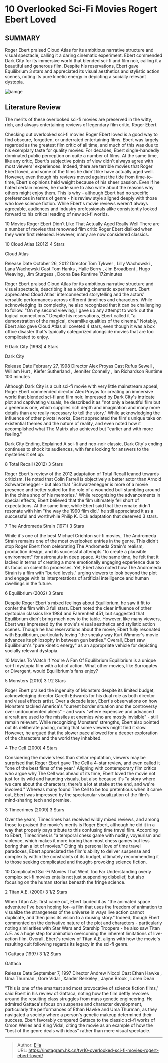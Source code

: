 # 10 Overlooked Sci-Fi Movies Rogert Ebert Loved


## SUMMARY 


 Roger Ebert praised Cloud Atlas for its ambitious narrative structure and visual spectacle, calling it a daring cinematic experiment. 
 Ebert commended Dark City for its immersive world that blended sci-fi and film noir, calling it a beautiful and generous film. 
 Despite his reservations, Ebert gave Equilibrium 3 stars and appreciated its visual aesthetics and stylistic action scenes, noting its pure kinetic energy in depicting a socially relevant dystopia. 

![iamge](https://static1.srcdn.com/wordpress/wp-content/uploads/2024/01/overlooked-sci-fi-movies-rogert-ebert-loved.jpg)

## Literature Review

The merits of these overlooked sci-fi movies are preserved in the witty, rich, and always entertaining reviews of legendary film critic, Roger Ebert.




Checking out overlooked sci-fi movies Roger Ebert loved is a good way to find obscure, forgotten, or underrated entertaining films. Ebert was largely regarded as the greatest film critic of all time, and much of this was due to his exemplary taste for quality movies. For decades, Ebert single-handedly dominated public perception on quite a number of films. At the same time, like any critic, Ebert&#39;s subjective points of view didn&#39;t always agree with most viewers&#39; experiences.
Indeed, there are terrible movies that Roger Ebert loved, and some of the films he didn&#39;t like have actually aged well. However, even though his reviews moved against the tide from time-to-time, Ebert&#39;s opinions held weight because of his sheer passion. Even if he hated certain movies, he made sure to also write about the reasons why others might enjoy them. This is why - although Ebert had no specific preferences in terms of genre - his review style aligned deeply with those who love science fiction. While Ebert&#39;s movie reviews weren&#39;t always agreeable, audiences and industry professionals alike consistently looked forward to his critical reading of new sci-fi worlds.
            
 
 10 Movies Roger Ebert Didn’t Like That Actually Aged Really Well 
There are a number of movies that renowned film critic Roger Ebert disliked when they were first released. However, many are now considered classics.












 








 10  Cloud Atlas (2012) 
4 Stars
        

  Cloud Atlas  


  Release Date    October 26, 2012     Director    Tom Tykwer , Lilly Wachowski , Lana Wachowski     Cast    Tom Hanks , Halle Berry , Jim Broadbent , Hugo Weaving , Jim Sturgess , Doona Bae     Runtime    172minutes    


Roger Ebert praised Cloud Atlas for its ambitious narrative structure and visual spectacle, describing it as a daring cinematic experiment. Ebert appreciated Cloud Atlas&#39; interconnected storytelling and the actors&#39; versatile performances across different timelines and characters. While acknowledging its complexity, he also recognized that it can be challenging to follow. &#34;On my second viewing, I gave up any attempt to work out the logical connections.&#34; Despite his reservations, Ebert called it &#34;a demonstration of the magical, dreamlike qualities of the cinema.&#34; Notably, Ebert also gave Cloud Atlas all coveted 4 stars, even though it was a box office disaster that&#39;s typically categorized alongside movies that are too complicated to enjoy.





 9  Dark City (1998) 
4 Stars


 







  Dark City  


  Release Date    February 27, 1998     Director    Alex Proyas     Cast    Rufus Sewell , William Hurt , Kiefer Sutherland , Jennifer Connelly , Ian Richardson     Runtime    100 minutes    


Although Dark City is a cult sci-fi movie with very little mainstream appeal, Roger Ebert commended director Alex Proyas for creating an immersive world that blended sci-fi and film noir. Impressed by Dark City&#39;s intricate plot and captivating visuals, he described it as &#34;not only a beautiful film but a generous one, which supplies rich depth and imagination and many more details than are really necessary to tell the story.&#34; While acknowledging the influence of other pivotal works, Ebert appreciated the film&#39;s unique take on existential themes and the nature of reality, and even noted how it accomplished what The Matrix also achieved but &#34;earlier and with more feeling.&#34;
            
 
 Dark City Ending, Explained 
A sci-fi and neo-noir classic, Dark City&#39;s ending continues to shock its audiences, with fans looking for answers to the mysteries it set up.








 8  Total Recall (2012) 
3 Stars
        

Roger Ebert&#39;s review of the 2012 adaptation of Total Recall leaned towards criticism. He noted that Colin Farrell is objectively a better actor than Arnold Schwarzenegger - but also that &#34;Schwarzenegger is more of a movie presence and better suited for the role of a wounded bull stumbling around in the china shop of his memories.&#34; While recognizing the advancements in special effects, Ebert believed that the film ultimately fell short of expectations. At the same time, while Ebert said that the remake didn&#39;t resonate with him &#34;the way the 1990 film did,&#34; he still appreciated it as a successful and worthwhile Philip K. Dick adaptation that deserved 3 stars.





 7  The Andromeda Strain (1971) 
3 Stars
        

While it&#39;s one of the best Michael Crichton sci-fi movies, The Andromeda Strain remains one of the most overlooked entries in the genre. This didn&#39;t stop Roger Ebert from celebrating The Andromeda Strain&#39;s realism, production design, and its successful attempts &#34;to create a plausible environment&#34; for astronauts in deep space. At the same time, he felt that it lacked in terms of creating a more emotionally engaging experience due to its focus on scientific processes. Yet, Ebert also noted how The Andromeda Strain is a film with &#34;buried levels,&#34; urging viewers to look beyond the plot and engage with its interpretations of artificial intelligence and human dwellings in the future.





 6  Equilibrium (2002) 
3 Stars


 







Despite Roger Ebert&#39;s mixed feelings about Equilibrium, he saw it fit to confer the film with 3 full stars. Ebert noted the clear influence of other dystopian classics like 1984 and Fahrenheit 451, but suggested that Equilibrium didn&#39;t bring much new to the table. However, like many viewers, Ebert was impressed by the movie&#39;s visual aesthetics and stylistic action scenes. Though he had reservations about the movie, Ebert fully resonated with Equilibrium, particularly loving &#34;the sneaky way Kurt Wimmer&#39;s movie advances its philosophy in between gun battles.&#34; Overall, Ebert saw Equilibrium&#39;s &#34;pure kinetic energy&#34; as an appropriate vehicle for depicting socially relevant dystopia.
            
 
 10 Movies To Watch If You&#39;re A Fan Of Equilibrium 
Equilibrium is a unique sci-fi dystopia film with a lot of action. What other movies, like Surrogates or Divergent, would Equilibrium&#39;s fans enjoy?








 5  Monsters (2010) 
3 1/2 Stars
        

Roger Ebert praised the ingenuity of Monsters despite its limited budget, acknowledging director Gareth Edwards for his dual role as both director and visual effects artist. Over a decade later, Ebert&#39;s observations on how Monsters tackled America&#39;s &#34;current border situation and the controversy over undocumented aliens&#34; - and wars &#34;where expensive and advanced aircraft are used to fire missiles at enemies who are mostly invisible&#34; - still remain relevant. While recognizing Monsters&#39; strengths, Ebert also pointed out its deliberate pacing, noting that some viewers might find it slow. However, he argued that the slower pace allowed for a deeper exploration of the characters and the world they inhabited.





 4  The Cell (2000) 
4 Stars
        

Considering the movie&#39;s less than stellar reputation, viewers may be surprised that Roger Ebert gave The Cell a 4-star review, and even called it &#34;one of the best films of the year.&#34; Aligning with contemporary film critics who argue why The Cell was ahead of its time, Ebert loved the movie not just for its wild and haunting visuals, but also because it&#39;s &#34;a story where we care about the characters; there&#39;s a lot at stake at the end, and we&#39;re involved.&#34; Whereas many found The Cell to be too pretentious when it came out, Ebert was impressed by the spectacular visualization of the film&#39;s mind-sharing tech and premise.





 3  Timecrimes (2009) 
3 Stars
        

Over the years, Timecrimes has received wildly mixed reviews, and among those to praised the movie&#39;s merits is Roger Ebert, although he did it in a way that properly pays tribute to this confusing time travel film. According to Ebert, Timecrimes is &#34;a temporal chess game with nudity, voyeurism and violence, which makes it more boring than most chess games but less boring than a lot of movies.&#34; Citing his personal love of time travel paradoxes, Ebert appreciated the film&#39;s ability to deliver suspense and complexity within the constraints of its budget, ultimately recommending it to those seeking complicated and thought-provoking science fiction.
            
 
 10 Complicated Sci-Fi Movies That Went Too Far 
Understanding overly complex sci-fi movies entails not just suspending disbelief, but also focusing on the human stories beneath the fringe science.








 2  Titan A.E. (2000) 
3 1/2 Stars
        

When Titan A.E. first came out, Ebert lauded it as &#34;the animated space adventure I&#39;ve been hoping for--a film that uses the freedom of animation to visualize the strangeness of the universe in ways live action cannot duplicate, and then joins its vision to a rousing story.&#34; Indeed, though Ebert commented on the derivative nature of the plot and characters - particularly noting similarities with Star Wars and Starship Troopers - he also saw Titan A.E. as a huge step for animation overcoming the inherent limitations of live-action film. Overall, Ebert&#39;s review of Titan A.E. aligns with how the movie&#39;s resulting cult following regards its legacy in the sci-fi genre.





 1  Gattaca (1997) 
3 1/2 Stars


 







  Gattaca  


  Release Date    September 7, 1997     Director    Andrew Niccol     Cast    Ethan Hawke , Uma Thurman , Gore Vidal , Xander Berkeley , Jayne Brook , Loren Dean    


&#34;This is one of the smartest and most provocative of science fiction films,&#34; said Ebert in his review of Gattaca, noting how the film deftly revolves around the resulting class struggles from mass genetic engineering. He admired Gattaca&#39;s focus on suspense and character development, particularly the performances of Ethan Hawke and Uma Thurman, as they navigated a society where a person&#39;s genetic makeup determined their success. Ebert favorably compared Gattaca to the classic sci-fi works of Orson Welles and King Vidal, citing the movie as an example of how the &#34;best of the genre deals with ideas&#34; rather than mere visual spectacle.


---

> Author: [Ella](https://instagram.hk.cn/)  
> URL: https://instagram.hk.cn/tv/10-overlooked-sci-fi-movies-rogert-ebert-loved/  

